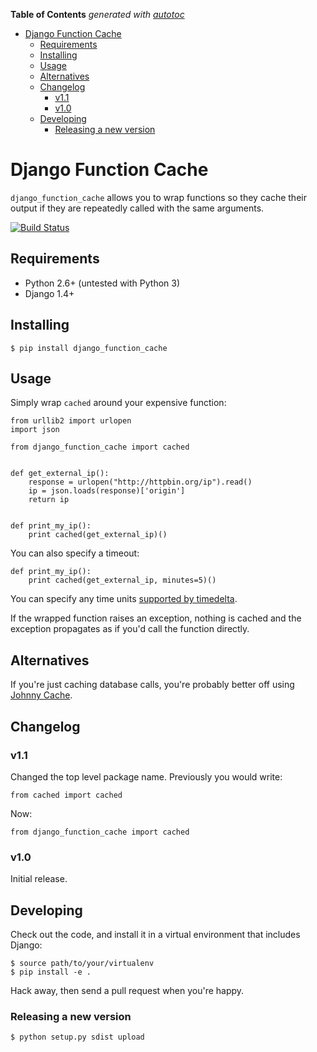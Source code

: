**Table of Contents** *generated with [autotoc](https://github.com/Wilfred/autotoc)*

- [Django Function Cache](#django-function-cache)
  - [Requirements](#requirements)
  - [Installing](#installing)
  - [Usage](#usage)
  - [Alternatives](#alternatives)
  - [Changelog](#changelog)
    - [v1.1](#v11)
    - [v1.0](#v10)
  - [Developing](#developing)
    - [Releasing a new version](#releasing-a-new-version)

# Django Function Cache

`django_function_cache` allows you to wrap functions so they cache
their output if they are repeatedly called with the same arguments.

[![Build Status](https://travis-ci.org/Wilfred/django-function-cache.png?branch=master)](https://travis-ci.org/Wilfred/django-function-cache)

## Requirements

* Python 2.6+ (untested with Python 3)
* Django 1.4+

## Installing

    $ pip install django_function_cache

## Usage

Simply wrap `cached` around your expensive function:

    from urllib2 import urlopen
    import json

    from django_function_cache import cached


    def get_external_ip():
        response = urlopen("http://httpbin.org/ip").read()
        ip = json.loads(response)['origin']
        return ip


    def print_my_ip():
        print cached(get_external_ip)()

You can also specify a timeout:

    def print_my_ip():
        print cached(get_external_ip, minutes=5)()

You can specify any time units
[supported by timedelta](http://docs.python.org/2/library/datetime.html#datetime.timedelta).

If the wrapped function raises an exception, nothing is cached and the
exception propagates as if you'd call the function directly.

## Alternatives

If you're just caching database calls, you're probably better off
using
[Johnny Cache](http://pythonhosted.org/johnny-cache/index.html).

## Changelog

### v1.1

Changed the top level package name. Previously you would write:

    from cached import cached

Now:

    from django_function_cache import cached

### v1.0

Initial release.

## Developing

Check out the code, and install it in a virtual environment that
includes Django:

    $ source path/to/your/virtualenv
    $ pip install -e .

Hack away, then send a pull request when you're happy.

### Releasing a new version

    $ python setup.py sdist upload

